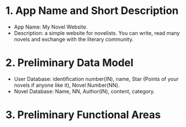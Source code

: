 # 1. App Name and Short Description
  - App Name: My Novel Website.
  - Description: a simple website for novelists. You can write, read many novels and exchange with the literary community.
# 2. Preliminary Data Model
  - User Database: identification number(IN), name, Star (Points of your novels if anyone like it), Novel Number(NN).
  - Novel Database: Name, NN, Author(IN), content, category.
# 3. Preliminary Functional Areas
